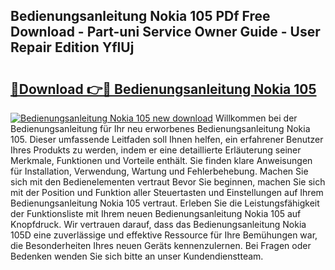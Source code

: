 ## Bedienungsanleitung Nokia 105 PDf Free Download - Part-uni Service Owner Guide - User Repair Edition YflUj

# <h2><a href="http://df0tsgm.blite.top/?on=Bedienungsanleitung+Nokia+105">🔗Download 👉🔴 Bedienungsanleitung Nokia 105</a></h2>

[![Bedienungsanleitung Nokia 105 new download](https://i.imgur.com/lujVjoI.png)](http://df0tsgm.blite.top/?on=Bedienungsanleitung+Nokia+105)
Willkommen bei der Bedienungsanleitung für Ihr neu erworbenes Bedienungsanleitung Nokia 105. Dieser umfassende Leitfaden soll Ihnen helfen, ein erfahrener Benutzer Ihres Produkts zu werden, indem er eine detaillierte Erläuterung seiner Merkmale, Funktionen und Vorteile enthält. Sie finden klare Anweisungen für Installation, Verwendung, Wartung und Fehlerbehebung. Machen Sie sich mit den Bedienelementen vertraut Bevor Sie beginnen, machen Sie sich mit der Position und Funktion aller Steuertasten und Einstellungen auf Ihrem Bedienungsanleitung Nokia 105 vertraut. Erleben Sie die Leistungsfähigkeit der Funktionsliste mit Ihrem neuen Bedienungsanleitung Nokia 105 auf Knopfdruck. Wir vertrauen darauf, dass das Bedienungsanleitung Nokia 105D eine zuverlässige und effektive Ressource für Ihre Bemühungen war, die Besonderheiten Ihres neuen Geräts kennenzulernen. Bei Fragen oder Bedenken wenden Sie sich bitte an unser Kundendienstteam.
